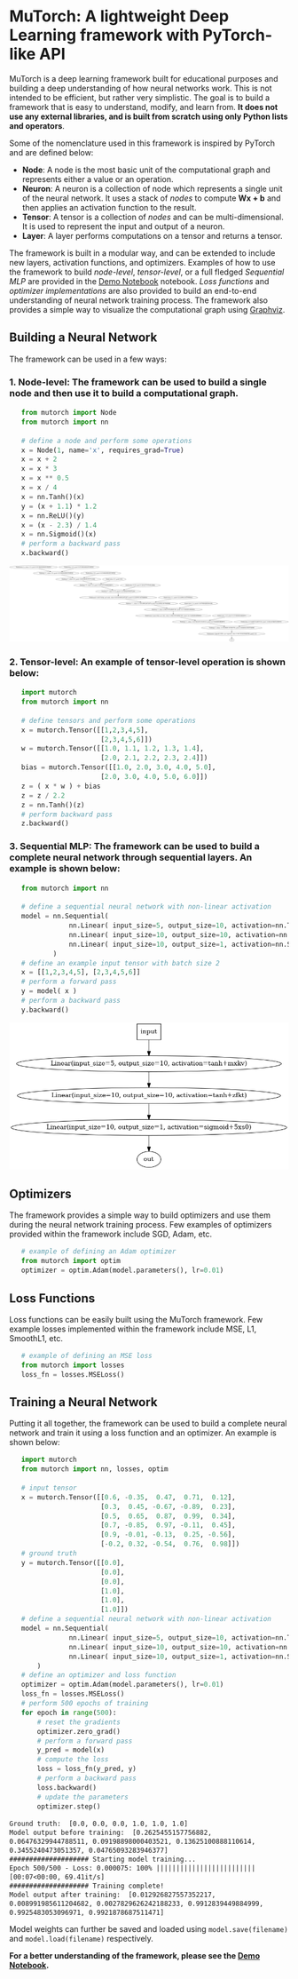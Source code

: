 # MuTorch: A lightweight Deep Learning framework with PyTorch-like API

MuTorch is a deep learning framework built for educational purposes and building a deep understanding of how neural networks work. This is not intended to be efficient, but rather very simplistic. The goal is to build a framework that is easy to understand, modify, and learn from. **It does not use any external libraries, and is built from scratch using only Python lists and operators**.

Some of the nomenclature used in this framework is inspired by PyTorch and are defined below:

 - **Node**: A node is the most basic unit of the computational graph and represents either a value or an operation.  
 - **Neuron**: A neuron is a collection of node which represents a single unit of the neural network. It uses a stack of *nodes* to compute **Wx + b** and then applies an activation function to the result.  
 - **Tensor**: A tensor is a collection of *nodes* and can be multi-dimensional. It is used to represent the input and output of a neuron.  
 - **Layer**: A layer performs computations on a tensor and returns a tensor.  

The framework is built in a modular way, and can be extended to include new layers, activation functions, and optimizers. Examples of how to use the framework to build *node-level*, *tensor-level*, or a full fledged *Sequential MLP* are provided in the [Demo Notebook]([demo.ipynb](https://github.com/towardsautonomy/mutorch/blob/main/demo.ipynb)) notebook. *Loss functions* and *optimizer implementations* are also provided to build an end-to-end understanding of neural network training process. The framework also provides a simple way to visualize the computational graph using [Graphviz](https://graphviz.org/).

## Building a Neural Network

The framework can be used in a few ways:

### 1. Node-level: The framework can be used to build a single node and then use it to build a computational graph. 

 ```python
    from mutorch import Node
    from mutorch import nn

    # define a node and perform some operations
    x = Node(1, name='x', requires_grad=True)
    x = x + 2
    x = x * 3
    x = x ** 0.5
    x = x / 4
    x = nn.Tanh()(x)
    y = (x + 1.1) * 1.2
    x = nn.ReLU()(y)
    x = (x - 2.3) / 1.4
    x = nn.Sigmoid()(x)
    # perform a backward pass
    x.backward()
 ``` 
 ![](media/node_graph.png)

### 2. Tensor-level: An example of tensor-level operation is shown below:

 ```python
    import mutorch
    from mutorch import nn

    # define tensors and perform some operations
    x = mutorch.Tensor([[1,2,3,4,5],
                        [2,3,4,5,6]])
    w = mutorch.Tensor([[1.0, 1.1, 1.2, 1.3, 1.4], 
                        [2.0, 2.1, 2.2, 2.3, 2.4]])
    bias = mutorch.Tensor([[1.0, 2.0, 3.0, 4.0, 5.0],
                        [2.0, 3.0, 4.0, 5.0, 6.0]])  
    z = ( x * w ) + bias
    z = z / 2.2
    z = nn.Tanh()(z)
    # perform backward pass
    z.backward()
 ```

### 3. Sequential MLP: The framework can be used to build a complete neural network through sequential layers. An example is shown below:

 ```python
    from mutorch import nn

    # define a sequential neural network with non-linear activation
    model = nn.Sequential(
                nn.Linear( input_size=5, output_size=10, activation=nn.Tanh() ),
                nn.Linear( input_size=10, output_size=10, activation=nn.ReLU() ),
                nn.Linear( input_size=10, output_size=1, activation=nn.Sigmoid() )
            )
    # define an example input tensor with batch size 2
    x = [[1,2,3,4,5], [2,3,4,5,6]]
    # perform a forward pass
    y = model( x )
    # perform a backward pass
    y.backward()
 ```
![](media/sequential_graph.png)  

## Optimizers

The framework provides a simple way to build optimizers and use them during the neural network training process. Few examples of optimizers provided within the framework include SGD, Adam, etc. 

 ```python
    # example of defining an Adam optimizer
    from mutorch import optim
    optimizer = optim.Adam(model.parameters(), lr=0.01)
 ```

## Loss Functions

Loss functions can be easily built using the MuTorch framework. Few example losses implemented within the framework include MSE, L1, SmoothL1, etc.

 ```python
    # example of defining an MSE loss
    from mutorch import losses
    loss_fn = losses.MSELoss()
 ```

## Training a Neural Network

Putting it all together, the framework can be used to build a complete neural network and train it using a loss function and an optimizer. An example is shown below:

 ```python
    import mutorch
    from mutorch import nn, losses, optim

    # input tensor
    x = mutorch.Tensor([[0.6, -0.35,  0.47,  0.71,  0.12],
                        [0.3,  0.45, -0.67, -0.89,  0.23],
                        [0.5,  0.65,  0.87,  0.99,  0.34],
                        [0.7, -0.85,  0.97, -0.11,  0.45],
                        [0.9, -0.01, -0.13,  0.25, -0.56],
                        [-0.2, 0.32, -0.54,  0.76,  0.98]])
    # ground truth
    y = mutorch.Tensor([[0.0], 
                        [0.0], 
                        [0.0], 
                        [1.0], 
                        [1.0], 
                        [1.0]])
    # define a sequential neural network with non-linear activation
    model = nn.Sequential(
                nn.Linear( input_size=5, output_size=10, activation=nn.Tanh() ),
                nn.Linear( input_size=10, output_size=10, activation=nn.ReLU() ),
                nn.Linear( input_size=10, output_size=1, activation=nn.Sigmoid() )
        )
    # define an optimizer and loss function
    optimizer = optim.Adam(model.parameters(), lr=0.01)
    loss_fn = losses.MSELoss()
    # perform 500 epochs of training
    for epoch in range(500):
        # reset the gradients
        optimizer.zero_grad()
        # perform a forward pass
        y_pred = model(x)
        # compute the loss
        loss = loss_fn(y_pred, y)
        # perform a backward pass
        loss.backward()
        # update the parameters
        optimizer.step()
 ```

```
Ground truth:  [0.0, 0.0, 0.0, 1.0, 1.0, 1.0]
Model output before training:  [0.2625455157756882, 0.06476329944788511, 0.09198898000403521, 0.13625100888110614, 0.3455240473051357, 0.04765093283946377]
#################### Starting model training...
Epoch 500/500 - Loss: 0.000075: 100% ||||||||||||||||||||||||| [00:07<00:00, 69.41it/s]
#################### Training complete!
Model output after training:  [0.012926827557352217, 0.008991985611204682, 0.0027829626242188233, 0.9912839449884999, 0.9925483053096971, 0.9921878687511471]
```

Model weights can further be saved and loaded using `model.save(filename)` and `model.load(filename)` respectively.

**For a better understanding of the framework, please see the [Demo Notebook](https://github.com/towardsautonomy/mutorch/blob/main/demo.ipynb).**